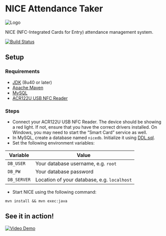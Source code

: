 # NICE Attendance Taker
![Logo](/images/NICE-icon.png)

NICE (NFC-Integrated Cards for Entry) attendance management system.

[![Build Status](https://travis-ci.com/sudiamanj/NICE.svg?branch=master)](https://travis-ci.com/sudiamanj/NICE)

## Setup

### Requirements
- [JDK](http://www.oracle.com/technetwork/java/javase/downloads/index.html) (8u40 or later)
- [Apache Maven](https://maven.apache.org/)
- [MySQL](https://www.mysql.com/)
- [ACR122U USB NFC Reader](https://www.acs.com.hk/en/products/3/acr122u-usb-nfc-reader)

### Steps
- Connect your ACR122U USB NFC Reader. The device should be showing a red light. If not, ensure that you have the correct drivers installed. On Windows, you may need to start the “Smart Card” service as well.
- In MySQL, create a database named `nicedb`. Initialize it using [DDL.sql](/src/main/resources/com/sudicode/nice/DDL.sql).
- Set the following environment variables:

| Variable    | Value                                       |
|-------------|---------------------------------------------|
| `DB_USER`   | Your database username, e.g. `root`         |
| `DB_PW`     | Your database password                      |
| `DB_SERVER` | Location of your database, e.g. `localhost` |

- Start NICE using the following command:

```shell
mvn install && mvn exec:java
```

## See it in action!
<a href="https://vimeo.com/228209879"><img src="/images/demo.png" alt="Video Demo"></a>
